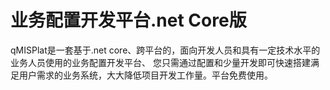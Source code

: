 # 业务配置开发平台.net Core版
qMISPlat是一套基于.net core、跨平台的，面向开发人员和具有一定技术水平的业务人员使用的业务配置开发平台、 您只需通过配置和少量开发即可快速搭建满足用户需求的业务系统，大大降低项目开发工作量。平台免费使用。
